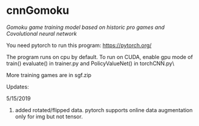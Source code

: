 # cnnGomoku

*Gomoku game training model based on historic pro games and Covolutional neural network*

You need pytorch to run this program: https://pytorch.org/

The program runs on cpu by default. To run on CUDA, enable gpu mode of train() evaluate() in trainer.py and PolicyValueNet() in torchCNN.py\

More training games are in sgf.zip 

Updates:

5/15/2019
1.  added rotated/flipped data. pytorch supports online data augmentation only for img but not tensor.
